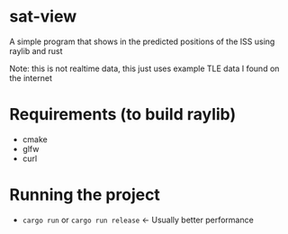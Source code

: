 # sat-view

A simple program that shows in the predicted positions of the ISS using raylib and rust

Note: this is not realtime data, this just uses example TLE data I found on the internet

# Requirements (to build raylib)
- cmake
- glfw
- curl

# Running the project
- `cargo run` or `cargo run release` <- Usually better performance
